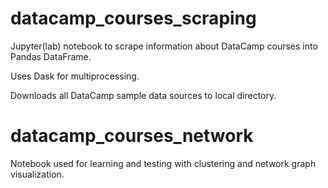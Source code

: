 # datacamp_courses_scraping

Jupyter(lab) notebook to scrape information about DataCamp courses into Pandas DataFrame.

Uses Dask for multiprocessing.

Downloads all DataCamp sample data sources to local directory.


# datacamp_courses_network

Notebook  used for learning and testing with clustering and network graph visualization.
